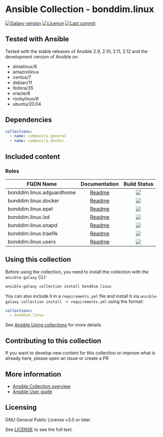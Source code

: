 # Ansible Collection - bonddim.linux

[![Galaxy version](https://img.shields.io/badge/dynamic/json?style=flat&label=galaxy&logo=ansible&url=https://galaxy.ansible.com/api/v2/collections/bonddim/linux/&query=latest_version.version)](https://galaxy.ansible.com/bonddim/linux)
[![Licence](https://img.shields.io/github/license/bonddim/ansible-collection-linux?logo=license)](https://github.com/bonddim/ansible-collection-linux/blob/main/LICENSE)
[![Last commit](https://img.shields.io/github/last-commit/bonddim/ansible-collection-linux?logo=github)](https://github.com/bonddim/ansible-collection-linux/commits/main)

## Tested with Ansible
Tested with the stable releases of Ansible 2.9, 2.10, 2.11, 2.12 and the development version of Ansible on
  - almalinux/8
  - amazonlinux
  - centos/7
  - debian/11
  - fedora/35
  - oracle/8
  - rockylinux/8
  - ubuntu/20.04

## Dependencies
```yaml
collections:
  - name: community.general
  - name: community.docker
```


## Included content
### Roles

| FQDN Name | Documentation | Build Status |
| --------- | :-----------: | :----------: |
| bonddim.linux.adguardhome | [Readme](https://github.com/bonddim/ansible-collection-linux/blob/main/roles/adguardhome/README.md) | [![](https://img.shields.io/github/workflow/status/bonddim/ansible-collection-linux/adguardhome/main?logo=github)](https://github.com/bonddim/ansible-collection-linux/actions/workflows/role_adguardhome.yaml?query=branch%3Amain) |
| bonddim.linux.docker | [Readme](https://github.com/bonddim/ansible-collection-linux/blob/main/roles/docker/README.md) | [![](https://img.shields.io/github/workflow/status/bonddim/ansible-collection-linux/docker/main?logo=github)](https://github.com/bonddim/ansible-collection-linux/actions/workflows/role_docker.yaml?query=branch%3Amain) |
| bonddim.linux.epel | [Readme](https://github.com/bonddim/ansible-collection-linux/blob/main/roles/epel/README.md) | [![](https://img.shields.io/github/workflow/status/bonddim/ansible-collection-linux/epel/main?logo=github)](https://github.com/bonddim/ansible-collection-linux/actions/workflows/role_epel.yaml?query=branch%3Amain) |
| bonddim.linux.lxd | [Readme](https://github.com/bonddim/ansible-collection-linux/blob/main/roles/lxd/README.md) | [![](https://img.shields.io/github/workflow/status/bonddim/ansible-collection-linux/lxd/main?logo=github)](https://github.com/bonddim/ansible-collection-linux/actions/workflows/role_lxd.yaml?query=branch%3Amain) |
| bonddim.linux.snapd | [Readme](https://github.com/bonddim/ansible-collection-linux/blob/main/roles/snapd/README.md) | [![](https://img.shields.io/github/workflow/status/bonddim/ansible-collection-linux/snapd/main?logo=github)](https://github.com/bonddim/ansible-collection-linux/actions/workflows/role_snapd.yaml?query=branch%3Amain) |
| bonddim.linux.traefik | [Readme](https://github.com/bonddim/ansible-collection-linux/blob/main/roles/traefik/README.md) | [![](https://img.shields.io/github/workflow/status/bonddim/ansible-collection-linux/traefik/main?logo=github)](https://github.com/bonddim/ansible-collection-linux/actions/workflows/role_traefik.yaml?query=branch%3Amain) |
| bonddim.linux.users | [Readme](https://github.com/bonddim/ansible-collection-linux/blob/main/roles/users/README.md) | [![](https://img.shields.io/github/workflow/status/bonddim/ansible-collection-linux/users/main?logo=github)](https://github.com/bonddim/ansible-collection-linux/actions/workflows/role_users.yaml?query=branch%3Amain) |


## Using this collection
Before using the collection, you need to install the collection with the `ansible-galaxy` CLI:
```bash
ansible-galaxy collection install bonddim.linux
```

You can also include it in a `requirements.yml` file and install it via `ansible-galaxy collection install -r requirements.yml` using the format:
```yaml
collections:
  - bonddim.linux
```

See [Ansible Using collections](https://docs.ansible.com/ansible/latest/user_guide/collections_using.html) for more details.


## Contributing to this collection
If you want to develop new content for this collection or improve what is already here, please open an issue or create a PR


## More information
- [Ansible Collection overview](https://github.com/ansible-collections/overview)
- [Ansible User guide](https://docs.ansible.com/ansible/latest/user_guide/index.html)


## Licensing
GNU General Public License v3.0 or later

See [LICENSE](https://github.com/bonddim/ansible-collection-linux/blob/main/LICENSE) to see the full text.
